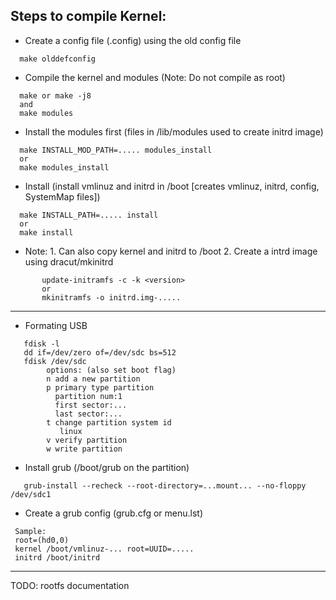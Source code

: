 ## Steps to compile Kernel:

 - Create a config file (.config) using the old config file

 ``` 
   make olddefconfig
 ```
 
  - Compile the kernel and modules (Note: Do not compile as root)
  
  ```
    make or make -j8
    and 
    make modules
  ```
  
  - Install the modules first (files in /lib/modules used to create initrd image) 
 
 ```
   make INSTALL_MOD_PATH=..... modules_install 
   or
   make modules_install
 ```
 
  - Install (install vmlinuz and initrd in /boot [creates vmlinuz, initrd, config, SystemMap files])
  
  ```
    make INSTALL_PATH=..... install
    or
    make install
  ```

   - Note:
    1. Can also copy kernel and initrd to /boot
    2. Create a intrd image using dracut/mkinitrd

```
       update-initramfs -c -k <version>
       or
       mkinitramfs -o initrd.img-.....    
```

-----------------

   - Formating USB
   
```
   fdisk -l
   dd if=/dev/zero of=/dev/sdc bs=512
   fdisk /dev/sdc
        options: (also set boot flag)
        n add a new partition
        p primary type partition
          partition num:1
          first sector:...
          last sector:...
        t change partition system id
           linux
        v verify partition
        w write partition
```

   - Install grub (/boot/grub on the partition)
   
```
   grub-install --recheck --root-directory=...mount... --no-floppy /dev/sdc1
```
  
   - Create a grub config (grub.cfg or menu.lst)
  
  ```
   Sample:
   root=(hd0,0)
   kernel /boot/vmlinuz-... root=UUID=.....
   initrd /boot/initrd
  ```
  
  ----------------------
  
 TODO: rootfs documentation
